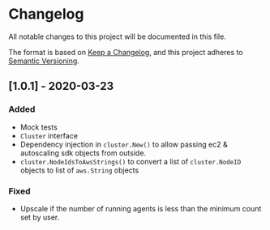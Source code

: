 # Changelog
All notable changes to this project will be documented in this file.

The format is based on [Keep a Changelog](https://keepachangelog.com/en/1.0.0/), and this project adheres to [Semantic Versioning](https://semver.org/spec/v2.0.0.html).

## [1.0.1] - 2020-03-23

### Added
- Mock tests
- `Cluster` interface
- Dependency injection in `cluster.New()` to allow passing ec2 & autoscaling sdk objects from outside.
- `cluster.NodeIdsToAwsStrings()` to convert a list of `cluster.NodeID` objects to list of `aws.String` objects

### Fixed
- Upscale if the number of running agents is less than the minimum count set by user.
